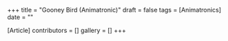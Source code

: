 +++
title = "Gooney Bird (Animatronic)"
draft = false
tags = [Animatronics]
date = ""

[Article]
contributors = []
gallery = []
+++